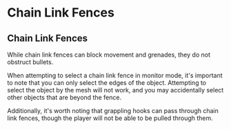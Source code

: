 # Chain Link Fences

## Chain Link Fences

While chain link fences can block movement and grenades, they do not obstruct bullets.

When attempting to select a chain link fence in monitor mode, it's important to note that you can only select the edges of the object. Attempting to select the object by the mesh will not work, and you may accidentally select other objects that are beyond the fence.

Additionally, it's worth noting that grappling hooks can pass through chain link fences, though the player will not be able to be pulled through them.

